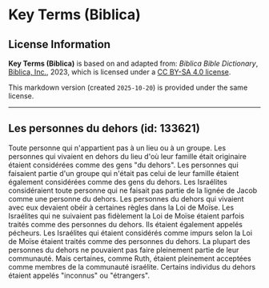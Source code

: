 # Key Terms (Biblica)

## License Information

**Key Terms (Biblica)** is based on and adapted from: _Biblica Bible Dictionary_, [Biblica, Inc.](https://www.biblica.com/), 2023, which is licensed under a [CC BY-SA 4.0 license](https://creativecommons.org/licenses/by-sa/4.0/legalcode.en).

This markdown version (created `2025-10-20`) is provided under the same license.



--------------------------------

## Les personnes du dehors (id: 133621)

Toute personne qui n'appartient pas à un lieu ou à un groupe. Les personnes qui vivaient en dehors du lieu d'où leur famille était originaire étaient considérées comme des gens "du dehors". Les personnes qui faisaient partie d'un groupe qui n'était pas celui de leur famille étaient également considérées comme des gens du dehors. Les Israélites considéraient toute personne qui ne faisait pas partie de la lignée de Jacob comme une personne du dehors. Les personnes du dehors qui vivaient avec eux devaient obéir à certaines règles dans la Loi de Moïse. Les Israélites qui ne suivaient pas fidèlement la Loi de Moïse étaient parfois traités comme des personnes du dehors. Ils étaient également appelés pécheurs. Les Israélites qui étaient considérés comme impurs selon la Loi de Moïse étaient traités comme des personnes du dehors. La plupart des personnes du dehors ne pouvaient pas faire pleinement partie de leur communauté. Mais certaines, comme Ruth, étaient pleinement acceptées comme membres de la communauté israélite. Certains individus du dehors étaient appelés "inconnus" ou "étrangers".



